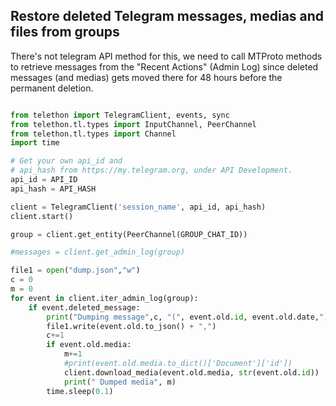 ## Restore deleted Telegram messages, medias and files from groups

There's not telegram API method for this, we need to call MTProto methods to retrieve messages from the "Recent Actions" (Admin Log) since deleted messages (and medias) gets moved there for 48 hours before the permanent deletion.

```python

from telethon import TelegramClient, events, sync
from telethon.tl.types import InputChannel, PeerChannel
from telethon.tl.types import Channel
import time

# Get your own api_id and
# api_hash from https://my.telegram.org, under API Development.
api_id = API_ID
api_hash = API_HASH

client = TelegramClient('session_name', api_id, api_hash)
client.start()

group = client.get_entity(PeerChannel(GROUP_CHAT_ID))

#messages = client.get_admin_log(group)

file1 = open("dump.json","w") 
c = 0
m = 0
for event in client.iter_admin_log(group):
    if event.deleted_message:
        print("Dumping message",c, "(", event.old.id, event.old.date,")")
        file1.write(event.old.to_json() + ",") 
        c+=1
        if event.old.media:
            m+=1
            #print(event.old.media.to_dict()['Document']['id'])
            client.download_media(event.old.media, str(event.old.id))
            print(" Dumped media", m)
        time.sleep(0.1)
```